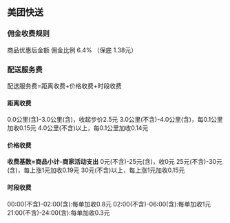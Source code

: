 ## 美团快送
### 佣金收费规则
商品优惠后金额  佣金比例 6.4% （保底 1.38元）

### 配送服务费
配送服务费=距离收费+价格收费+时段收费

#### 距离收费
0.0公里(含)-3.0公里(含)，收起步价2.5元
3.0公里(不含)-4.0公里(含)，每0.1公里加收0.15元
4.0公里(不含)以上，每0.1公里加收0.14元

#### 价格收费
**收费基数=商品小计-商家活动支出**
0元(不含)-25元(含)，收0元
25元(不含)-30元(含)，每上涨1元加收0.19元
30元(不含)以上，每上涨1元加收0.15元

#### 时段收费
00:00(不含)-02:00(含):每单加收0.8元
02:00(不含)-06:00(含):每单加收1元
21:00(不含)-24:00(含):每单加收0.3元